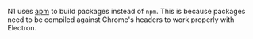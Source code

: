 N1 uses [apm](https://github.com/atom/apm) to build packages instead of `npm`.
This is because packages need to be compiled against Chrome's headers to work
properly with Electron.
